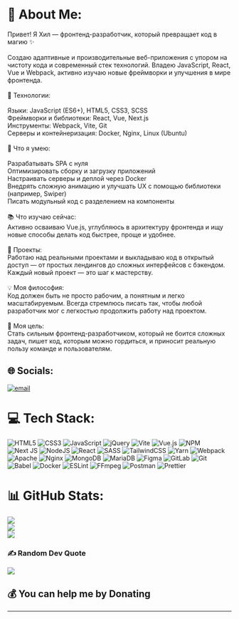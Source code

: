 # 💫 About Me:
Привет! Я Хил — фронтенд-разработчик, который превращает код в магию ✨<br><br>Создаю адаптивные и производительные веб-приложения с упором на чистоту кода и современный стек технологий. Владею JavaScript, React, Vue и Webpack, активно изучаю новые фреймворки и улучшения в мире фронтенда.<br><br>🔧 Технологии:<br><br>    Языки: JavaScript (ES6+), HTML5, CSS3, SCSS<br>    Фреймворки и библиотеки: React, Vue, Next.js<br>    Инструменты: Webpack, Vite, Git<br>    Серверы и контейнеризация: Docker, Nginx, Linux (Ubuntu)<br><br>🚀 Что я умею:<br><br>    Разрабатывать SPA с нуля<br>    Оптимизировать сборку и загрузку приложений<br>    Настраивать серверы и деплой через Docker<br>    Внедрять сложную анимацию и улучшать UX с помощью библиотеки (например, Swiper)<br>    Писать модульный код с разделением на компоненты<br><br>📚 Что изучаю сейчас:<br>Активно осваиваю Vue.js, углубляюсь в архитектуру фронтенда и ищу новые способы делать код быстрее, проще и удобнее.<br><br>📂 Проекты:<br>Работаю над реальными проектами и выкладываю код в открытый доступ — от простых лендингов до сложных интерфейсов с бэкендом. Каждый новый проект — это шаг к мастерству.<br><br>💡 Моя философия:<br>Код должен быть не просто рабочим, а понятным и легко масштабируемым. Всегда стремлюсь писать так, чтобы любой разработчик мог с легкостью продолжить работу над проектом.<br><br>👀 Моя цель:<br>Стать сильным фронтенд-разработчиком, который не боится сложных задач, пишет код, которым можно гордиться, и приносит реальную пользу команде и пользователям.


## 🌐 Socials:
[![email](https://img.shields.io/badge/Email-D14836?logo=gmail&logoColor=white)](mailto:HillTrigger@proton.me) 

# 💻 Tech Stack:
![HTML5](https://img.shields.io/badge/html5-%23E34F26.svg?style=flat&logo=html5&logoColor=white) ![CSS3](https://img.shields.io/badge/css3-%231572B6.svg?style=flat&logo=css3&logoColor=white) ![JavaScript](https://img.shields.io/badge/javascript-%23323330.svg?style=flat&logo=javascript&logoColor=%23F7DF1E) ![jQuery](https://img.shields.io/badge/jquery-%230769AD.svg?style=flat&logo=jquery&logoColor=white) ![Vite](https://img.shields.io/badge/vite-%23646CFF.svg?style=flat&logo=vite&logoColor=white) ![Vue.js](https://img.shields.io/badge/vue.js-%2335495e.svg?style=flat&logo=vuedotjs&logoColor=%234FC08D) ![NPM](https://img.shields.io/badge/NPM-%23CB3837.svg?style=flat&logo=npm&logoColor=white) ![Next JS](https://img.shields.io/badge/Next-black?style=flat&logo=next.js&logoColor=white) ![NodeJS](https://img.shields.io/badge/node.js-6DA55F?style=flat&logo=node.js&logoColor=white) ![React](https://img.shields.io/badge/react-%2320232a.svg?style=flat&logo=react&logoColor=%2361DAFB) ![SASS](https://img.shields.io/badge/SASS-hotpink.svg?style=flat&logo=SASS&logoColor=white) ![TailwindCSS](https://img.shields.io/badge/tailwindcss-%2338B2AC.svg?style=flat&logo=tailwind-css&logoColor=white) ![Yarn](https://img.shields.io/badge/yarn-%232C8EBB.svg?style=flat&logo=yarn&logoColor=white) ![Webpack](https://img.shields.io/badge/webpack-%238DD6F9.svg?style=flat&logo=webpack&logoColor=black) ![Apache](https://img.shields.io/badge/apache-%23D42029.svg?style=flat&logo=apache&logoColor=white) ![Nginx](https://img.shields.io/badge/nginx-%23009639.svg?style=flat&logo=nginx&logoColor=white) ![MongoDB](https://img.shields.io/badge/MongoDB-%234ea94b.svg?style=flat&logo=mongodb&logoColor=white) ![MariaDB](https://img.shields.io/badge/MariaDB-003545?style=flat&logo=mariadb&logoColor=white) ![Figma](https://img.shields.io/badge/figma-%23F24E1E.svg?style=flat&logo=figma&logoColor=white) ![GitLab](https://img.shields.io/badge/gitlab-%23181717.svg?style=flat&logo=gitlab&logoColor=white) ![Git](https://img.shields.io/badge/git-%23F05033.svg?style=flat&logo=git&logoColor=white) ![Babel](https://img.shields.io/badge/Babel-F9DC3e?style=flat&logo=babel&logoColor=black) ![Docker](https://img.shields.io/badge/docker-%230db7ed.svg?style=flat&logo=docker&logoColor=white) ![ESLint](https://img.shields.io/badge/ESLint-4B3263?style=flat&logo=eslint&logoColor=white) ![FFmpeg](https://shields.io/badge/FFmpeg-%23171717.svg?logo=ffmpeg&style=flat&labelColor=171717&logoColor=5cb85c) ![Postman](https://img.shields.io/badge/Postman-FF6C37?style=flat&logo=postman&logoColor=white) ![Prettier](https://img.shields.io/badge/prettier-%23F7B93E.svg?style=flat&logo=prettier&logoColor=black)
# 📊 GitHub Stats:
![](https://github-readme-stats.vercel.app/api?username=HillTrigger&theme=prussian&hide_border=true&include_all_commits=true&count_private=true)<br/>
![](https://nirzak-streak-stats.vercel.app/?user=HillTrigger&theme=prussian&hide_border=true)<br/>
![](https://github-readme-stats.vercel.app/api/top-langs/?username=HillTrigger&theme=prussian&hide_border=true&include_all_commits=true&count_private=true&layout=compact)

### ✍️ Random Dev Quote
![](https://quotes-github-readme.vercel.app/api?type=horizontal&theme=radical)

  ## 💰 You can help me by Donating
  ---

  
<!-- Proudly created with GPRM ( https://gprm.itsvg.in ) -->
